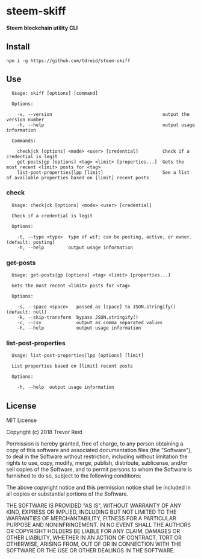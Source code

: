 # steem-skiff
__Steem blockchain utility CLI__

## Install

```
npm i -g https://github.com/tdreid/steem-skiff

```

## Use

```
  Usage: skiff [options] [command]

  Options:

    -v, --version                                         output the version number
    -h, --help                                            output usage information

  Commands:

    check|ck [options] <mode> <user> [credential]         Check if a credential is legit
    get-posts|gp [options] <tag> <limit> [properties...]  Gets the most recent <limit> posts for <tag>
    list-post-properties|lpp [limit]                      See a list of available properties based on [limit] recent posts
```    
    
### check

```
  Usage: check|ck [options] <mode> <user> [credential]

  Check if a credential is legit

  Options:

    -t, --type <type>  type of wif; can be posting, active, or owner. (default: posting)
    -h, --help         output usage information
```

### get-posts    

```
  Usage: get-posts|gp [options] <tag> <limit> [properties...]

  Gets the most recent <limit> posts for <tag>

  Options:

    -s, --space <space>   passed as [space] to JSON.stringify() (default: null)
    -k, --skip-transform  bypass JSON.stringify()
    -c, --csv             output as comma separated values
    -h, --help            output usage information
```

### list-post-properties

```
  Usage: list-post-properties|lpp [options] [limit]

  List properties based on [limit] recent posts

  Options:

    -h, --help  output usage information
```

## License

MIT License

Copyright (c) 2018 Trevor Reid

Permission is hereby granted, free of charge, to any person obtaining a copy
of this software and associated documentation files (the "Software"), to deal
in the Software without restriction, including without limitation the rights
to use, copy, modify, merge, publish, distribute, sublicense, and/or sell
copies of the Software, and to permit persons to whom the Software is
furnished to do so, subject to the following conditions:

The above copyright notice and this permission notice shall be included in all
copies or substantial portions of the Software.

THE SOFTWARE IS PROVIDED "AS IS", WITHOUT WARRANTY OF ANY KIND, EXPRESS OR
IMPLIED, INCLUDING BUT NOT LIMITED TO THE WARRANTIES OF MERCHANTABILITY,
FITNESS FOR A PARTICULAR PURPOSE AND NONINFRINGEMENT. IN NO EVENT SHALL THE
AUTHORS OR COPYRIGHT HOLDERS BE LIABLE FOR ANY CLAIM, DAMAGES OR OTHER
LIABILITY, WHETHER IN AN ACTION OF CONTRACT, TORT OR OTHERWISE, ARISING FROM,
OUT OF OR IN CONNECTION WITH THE SOFTWARE OR THE USE OR OTHER DEALINGS IN THE
SOFTWARE.
